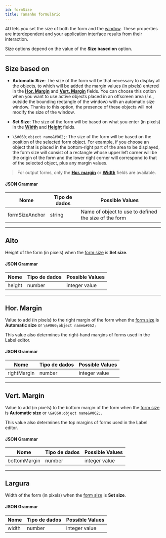 ```yaml
---
id: formSize
title: Tamanho formulário
---
```


 
4D lets you set the size of both the form and the [window](properties_WindowSize.md). These properties are interdependent and your application interface results from their interaction.

Size options depend on the value of the **Size based on** option.

---

## Size based on

* **Automatic Size**: The size of the form will be that necessary to display all the objects, to which will be added the margin values (in pixels) entered in the [**Hor. Margin**](#hor-margin) and [**Vert. Margin**](#vert-margin) fields. You can choose this option when you want to use active objects placed in an offscreen area (*i.e.*, outside the bounding rectangle of the window) with an automatic size window. Thanks to this option, the presence of these objects will not modify the size of the window.

* **Set Size**: The size of the form will be based on what you enter (in pixels) in the [**Width**](#width) and [**Height**](#height) fields.

* `\&#060;object name&#062;`: The size of the form will be based on the position of the selected form object. For example, if you choose an object that is placed in the bottom-right part of the area to be displayed, the form size will consist of a rectangle whose upper left corner will be the origin of the form and the lower right corner will correspond to that of the selected object, plus any margin values.

> For output forms, only the [**Hor. margin**](#hor-margin) or [**Width**](width) fields are available.

#### JSON Grammar

| Nome           | Tipo de dados | Possible Values                                       |
| -------------- | ------------- | ----------------------------------------------------- |
| formSizeAnchor | string        | Name of object to use to defined the size of the form |

---

## Alto

Height of the form (in pixels) when the [form size](#size-based-on) is **Set size**.

#### JSON Grammar

| Nome   | Tipo de dados | Possible Values |
| ------ | ------------- | --------------- |
| height | number        | integer value   |

---

## Hor. Margin

Value to add (in pixels) to the right margin of the form when the [form size](#size-based-on) is **Automatic size** or `\&#060;object name&#062;`

This value also determines the right-hand margins of forms used in the Label editor.

#### JSON Grammar

| Nome        | Tipo de dados | Possible Values |
| ----------- | ------------- | --------------- |
| rightMargin | number        | integer value   |

---

## Vert. Margin

Value to add (in pixels) to the bottom margin of the form when the [form size](#size-based-on) is **Automatic size** or `\&#060;object name&#062;`.

This value also determines the top margins of forms used in the Label editor.

#### JSON Grammar

| Nome         | Tipo de dados | Possible Values |
| ------------ | ------------- | --------------- |
| bottomMargin | number        | integer value   |

---

## Largura

Width of the form (in pixels) when the [form size](#size-based-on) is **Set size**.

#### JSON Grammar

| Nome  | Tipo de dados | Possible Values |
| ----- | ------------- | --------------- |
| width | number        | integer value   |
